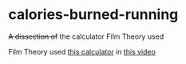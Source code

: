 # calories-burned-running
~~A dissection of~~ the calculator Film Theory used

Film Theory used [this calculator](https://caloriesburnedhq.com/calories-burned-running/) in [this video](https://www.youtube.com/watch?v=1scFuf0K9U0)
